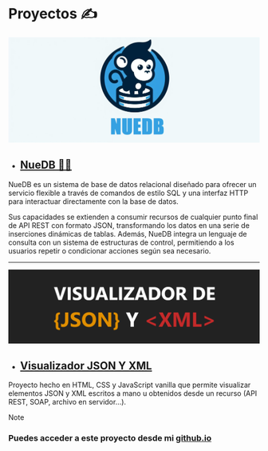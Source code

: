 # Proyectos ✍️

![](./images/nuedb_banner.jpg) 

- ## [NueDB 🐒🔵](https://github.com/Ajax-16/nuedb-core) 

NueDB es un sistema de base de datos relacional diseñado para ofrecer un servicio flexible a través de comandos de estilo SQL y una interfaz HTTP para interactuar directamente con la base de datos. 

Sus capacidades se extienden a consumir recursos de cualquier punto final de API REST con formato JSON, transformando los datos en una serie de inserciones dinámicas de tablas. Además, NueDB integra un lenguaje de consulta con un sistema de estructuras de control, permitiendo a los usuarios repetir o condicionar acciones según sea necesario.

---

![](./images/json_xml_vis.png) 

- ## [Visualizador JSON Y XML](https://github.com/Ajax-16/JSON-XML-Visualizer.git) 

Proyecto hecho en HTML, CSS y JavaScript vanilla que permite visualizar elementos JSON y XML escritos a mano u obtenidos desde un recurso (API REST, SOAP, archivo en servidor...).

> [!NOTE]  
> ### Puedes acceder a este proyecto desde mi [github.io](https://ajax-16.github.io/)
